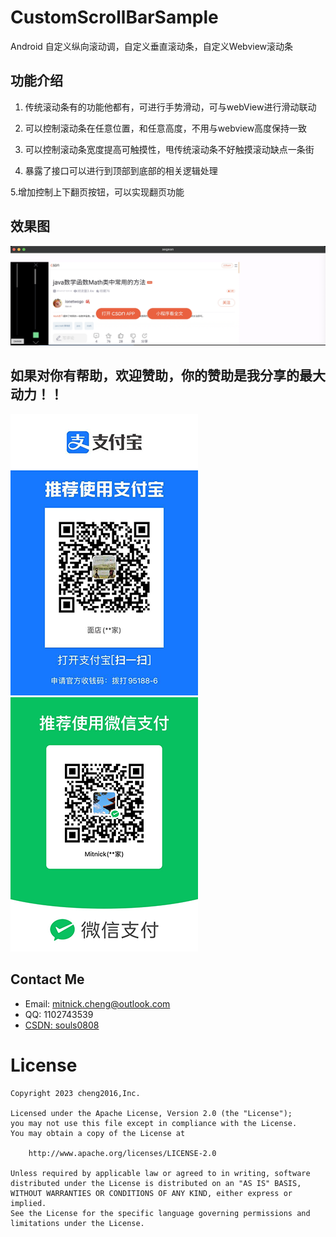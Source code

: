 # CustomScrollBarSample
Android 自定义纵向滚动调，自定义垂直滚动条，自定义Webview滚动条

## 功能介绍

1. 传统滚动条有的功能他都有，可进行手势滑动，可与webView进行滑动联动

2. 可以控制滚动条在任意位置，和任意高度，不用与webview高度保持一致

3. 可以控制滚动条宽度提高可触摸性，甩传统滚动条不好触摸滚动缺点一条街

4. 暴露了接口可以进行到顶部到底部的相关逻辑处理

5.增加控制上下翻页按钮，可以实现翻页功能 

## 效果图

   ![](效果图%202023-11-14%2017-10-52.png)



## 如果对你有帮助，欢迎赞助，你的赞助是我分享的最大动力！！

  ![](56130.png)       ![](772ac.png)

## Contact Me

- Email: mitnick.cheng@outlook.com
- QQ: 1102743539
- [CSDN: souls0808](https://blog.csdn.net/chengzhenjia?type=blog)


# License

    Copyright 2023 cheng2016,Inc.
    
    Licensed under the Apache License, Version 2.0 (the "License");
    you may not use this file except in compliance with the License.
    You may obtain a copy of the License at
    
        http://www.apache.org/licenses/LICENSE-2.0
    
    Unless required by applicable law or agreed to in writing, software
    distributed under the License is distributed on an "AS IS" BASIS,
    WITHOUT WARRANTIES OR CONDITIONS OF ANY KIND, either express or implied.
    See the License for the specific language governing permissions and
    limitations under the License.
